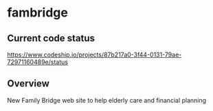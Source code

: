 fambridge
=========

## Current code status

https://www.codeship.io/projects/87b217a0-3f44-0131-79ae-72971160489e/status

## Overview

New Family Bridge web site to help elderly care and financial planning
